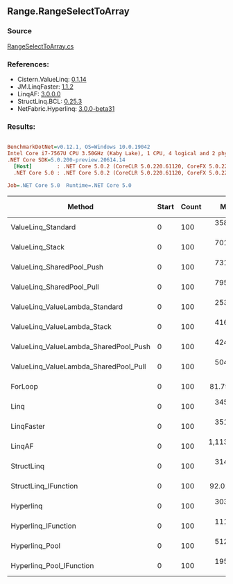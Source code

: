 ﻿## Range.RangeSelectToArray

### Source
[RangeSelectToArray.cs](../LinqBenchmarks/Range/RangeSelectToArray.cs)

### References:
- Cistern.ValueLinq: [0.1.14](https://www.nuget.org/packages/Cistern.ValueLinq/0.1.14)
- JM.LinqFaster: [1.1.2](https://www.nuget.org/packages/JM.LinqFaster/1.1.2)
- LinqAF: [3.0.0.0](https://www.nuget.org/packages/LinqAF/3.0.0.0)
- StructLinq.BCL: [0.25.3](https://www.nuget.org/packages/StructLinq.BCL/0.25.3)
- NetFabric.Hyperlinq: [3.0.0-beta31](https://www.nuget.org/packages/NetFabric.Hyperlinq/3.0.0-beta31)

### Results:
``` ini

BenchmarkDotNet=v0.12.1, OS=Windows 10.0.19042
Intel Core i7-7567U CPU 3.50GHz (Kaby Lake), 1 CPU, 4 logical and 2 physical cores
.NET Core SDK=5.0.200-preview.20614.14
  [Host]        : .NET Core 5.0.2 (CoreCLR 5.0.220.61120, CoreFX 5.0.220.61120), X64 RyuJIT
  .NET Core 5.0 : .NET Core 5.0.2 (CoreCLR 5.0.220.61120, CoreFX 5.0.220.61120), X64 RyuJIT

Job=.NET Core 5.0  Runtime=.NET Core 5.0  

```
|                                Method | Start | Count |        Mean |     Error |    StdDev | Ratio | RatioSD |  Gen 0 | Gen 1 | Gen 2 | Allocated |
|-------------------------------------- |------ |------ |------------:|----------:|----------:|------:|--------:|-------:|------:|------:|----------:|
|                    ValueLinq_Standard |     0 |   100 |   358.00 ns |  5.590 ns |  4.955 ns |  4.38 |    0.06 | 0.2027 |     - |     - |     424 B |
|                       ValueLinq_Stack |     0 |   100 |   701.26 ns | 13.958 ns | 13.709 ns |  8.58 |    0.18 | 0.3166 |     - |     - |     664 B |
|             ValueLinq_SharedPool_Push |     0 |   100 |   731.49 ns | 11.001 ns |  9.186 ns |  8.94 |    0.13 | 0.2022 |     - |     - |     424 B |
|             ValueLinq_SharedPool_Pull |     0 |   100 |   795.54 ns | 11.519 ns | 10.775 ns |  9.73 |    0.13 | 0.2022 |     - |     - |     424 B |
|        ValueLinq_ValueLambda_Standard |     0 |   100 |   253.40 ns |  0.729 ns |  0.609 ns |  3.10 |    0.01 | 0.2027 |     - |     - |     424 B |
|           ValueLinq_ValueLambda_Stack |     0 |   100 |   416.30 ns |  2.072 ns |  1.837 ns |  5.09 |    0.02 | 0.3171 |     - |     - |     664 B |
| ValueLinq_ValueLambda_SharedPool_Push |     0 |   100 |   424.51 ns |  0.683 ns |  0.605 ns |  5.19 |    0.02 | 0.2027 |     - |     - |     424 B |
| ValueLinq_ValueLambda_SharedPool_Pull |     0 |   100 |   504.25 ns |  2.544 ns |  2.255 ns |  6.17 |    0.03 | 0.2022 |     - |     - |     424 B |
|                               ForLoop |     0 |   100 |    81.79 ns |  0.256 ns |  0.227 ns |  1.00 |    0.00 | 0.2027 |     - |     - |     424 B |
|                                  Linq |     0 |   100 |   345.19 ns |  4.415 ns |  4.130 ns |  4.22 |    0.06 | 0.2446 |     - |     - |     512 B |
|                            LinqFaster |     0 |   100 |   351.07 ns |  2.275 ns |  2.017 ns |  4.29 |    0.03 | 0.4053 |     - |     - |     848 B |
|                                LinqAF |     0 |   100 | 1,113.93 ns | 20.471 ns | 19.149 ns | 13.62 |    0.24 | 0.7534 |     - |     - |    1576 B |
|                            StructLinq |     0 |   100 |   314.25 ns |  4.820 ns |  4.273 ns |  3.84 |    0.05 | 0.2294 |     - |     - |     480 B |
|                  StructLinq_IFunction |     0 |   100 |    92.02 ns |  0.386 ns |  0.342 ns |  1.13 |    0.01 | 0.2027 |     - |     - |     424 B |
|                             Hyperlinq |     0 |   100 |   303.23 ns |  3.302 ns |  2.927 ns |  3.71 |    0.04 | 0.2027 |     - |     - |     424 B |
|                   Hyperlinq_IFunction |     0 |   100 |   111.24 ns |  0.498 ns |  0.442 ns |  1.36 |    0.01 | 0.2027 |     - |     - |     424 B |
|                        Hyperlinq_Pool |     0 |   100 |   512.04 ns | 10.238 ns | 26.245 ns |  6.40 |    0.32 | 0.0267 |     - |     - |      56 B |
|              Hyperlinq_Pool_IFunction |     0 |   100 |   195.84 ns |  1.249 ns |  1.108 ns |  2.39 |    0.02 | 0.0267 |     - |     - |      56 B |

